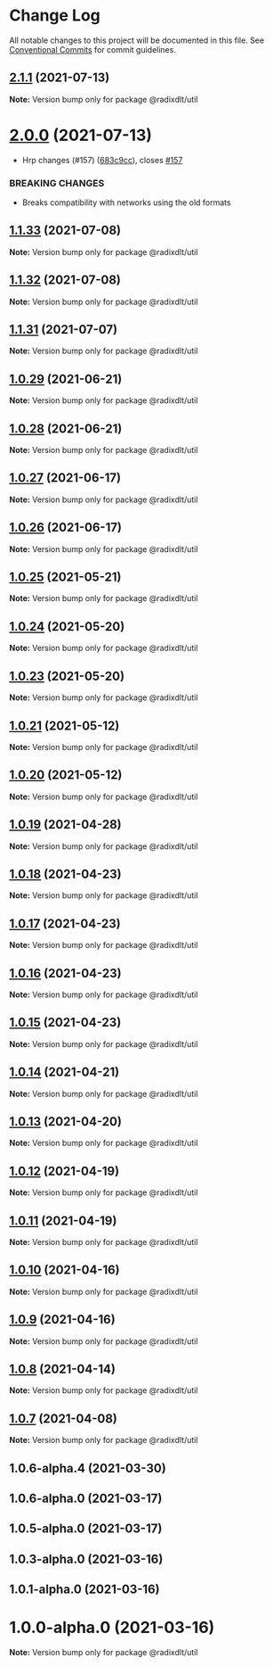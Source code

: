 # Change Log

All notable changes to this project will be documented in this file.
See [Conventional Commits](https://conventionalcommits.org) for commit guidelines.

## [2.1.1](https://github.com/radixdlt/radixdlt-javascript/compare/@radixdlt/util@2.0.0...@radixdlt/util@2.1.1) (2021-07-13)

**Note:** Version bump only for package @radixdlt/util





# [2.0.0](https://github.com/radixdlt/radixdlt-javascript/compare/@radixdlt/util@1.1.31...@radixdlt/util@2.0.0) (2021-07-13)


* Hrp changes (#157) ([683c9cc](https://github.com/radixdlt/radixdlt-javascript/commit/683c9cc79d6e9f07c54ca8ac77dd5dd0616e379c)), closes [#157](https://github.com/radixdlt/radixdlt-javascript/issues/157)


### BREAKING CHANGES

* Breaks compatibility with networks using the old formats





## [1.1.33](https://github.com/radixdlt/radixdlt-javascript/compare/@radixdlt/util@1.1.32...@radixdlt/util@1.1.33) (2021-07-08)

**Note:** Version bump only for package @radixdlt/util





## [1.1.32](https://github.com/radixdlt/radixdlt-javascript/compare/@radixdlt/util@1.1.31...@radixdlt/util@1.1.32) (2021-07-08)

**Note:** Version bump only for package @radixdlt/util





## [1.1.31](https://github.com/radixdlt/radixdlt-javascript/compare/@radixdlt/util@1.0.29...@radixdlt/util@1.1.31) (2021-07-07)

**Note:** Version bump only for package @radixdlt/util





## [1.0.29](https://github.com/radixdlt/radixdlt-javascript/compare/@radixdlt/util@1.0.28...@radixdlt/util@1.0.29) (2021-06-21)

**Note:** Version bump only for package @radixdlt/util





## [1.0.28](https://github.com/radixdlt/radixdlt-javascript/compare/@radixdlt/util@1.0.27...@radixdlt/util@1.0.28) (2021-06-21)

**Note:** Version bump only for package @radixdlt/util





## [1.0.27](https://github.com/radixdlt/radixdlt-javascript/compare/@radixdlt/util@1.0.25...@radixdlt/util@1.0.27) (2021-06-17)

**Note:** Version bump only for package @radixdlt/util





## [1.0.26](https://github.com/radixdlt/radixdlt-javascript/compare/@radixdlt/util@1.0.25...@radixdlt/util@1.0.26) (2021-06-17)

**Note:** Version bump only for package @radixdlt/util





## [1.0.25](https://github.com/radixdlt/radixdlt-javascript/compare/@radixdlt/util@1.0.24...@radixdlt/util@1.0.25) (2021-05-21)

**Note:** Version bump only for package @radixdlt/util





## [1.0.24](https://github.com/radixdlt/radixdlt-javascript/compare/@radixdlt/util@1.0.23...@radixdlt/util@1.0.24) (2021-05-20)

**Note:** Version bump only for package @radixdlt/util





## [1.0.23](https://github.com/radixdlt/radixdlt-javascript/compare/@radixdlt/util@1.0.21...@radixdlt/util@1.0.23) (2021-05-20)

**Note:** Version bump only for package @radixdlt/util





## [1.0.21](https://github.com/radixdlt/radixdlt-javascript/compare/@radixdlt/util@1.0.20...@radixdlt/util@1.0.21) (2021-05-12)

**Note:** Version bump only for package @radixdlt/util





## [1.0.20](https://github.com/radixdlt/radixdlt-javascript/compare/@radixdlt/util@1.0.19...@radixdlt/util@1.0.20) (2021-05-12)

**Note:** Version bump only for package @radixdlt/util





## [1.0.19](https://github.com/radixdlt/radixdlt-javascript/compare/@radixdlt/util@1.0.18...@radixdlt/util@1.0.19) (2021-04-28)

**Note:** Version bump only for package @radixdlt/util





## [1.0.18](https://github.com/radixdlt/radixdlt-javascript/compare/@radixdlt/util@1.0.17...@radixdlt/util@1.0.18) (2021-04-23)

**Note:** Version bump only for package @radixdlt/util





## [1.0.17](https://github.com/radixdlt/radixdlt-javascript/compare/@radixdlt/util@1.0.16...@radixdlt/util@1.0.17) (2021-04-23)

**Note:** Version bump only for package @radixdlt/util





## [1.0.16](https://github.com/radixdlt/radixdlt-javascript/compare/@radixdlt/util@1.0.15...@radixdlt/util@1.0.16) (2021-04-23)

**Note:** Version bump only for package @radixdlt/util





## [1.0.15](https://github.com/radixdlt/radixdlt-javascript/compare/@radixdlt/util@1.0.14...@radixdlt/util@1.0.15) (2021-04-23)

**Note:** Version bump only for package @radixdlt/util





## [1.0.14](https://github.com/radixdlt/radixdlt-javascript/compare/@radixdlt/util@1.0.13...@radixdlt/util@1.0.14) (2021-04-21)

**Note:** Version bump only for package @radixdlt/util





## [1.0.13](https://github.com/radixdlt/radixdlt-javascript/compare/@radixdlt/util@1.0.12...@radixdlt/util@1.0.13) (2021-04-20)

**Note:** Version bump only for package @radixdlt/util





## [1.0.12](https://github.com/radixdlt/radixdlt-javascript/compare/@radixdlt/util@1.0.11...@radixdlt/util@1.0.12) (2021-04-19)

**Note:** Version bump only for package @radixdlt/util





## [1.0.11](https://github.com/radixdlt/radixdlt-javascript/compare/@radixdlt/util@1.0.10...@radixdlt/util@1.0.11) (2021-04-19)

**Note:** Version bump only for package @radixdlt/util





## [1.0.10](https://github.com/radixdlt/radixdlt-javascript/compare/@radixdlt/util@1.0.9...@radixdlt/util@1.0.10) (2021-04-16)

**Note:** Version bump only for package @radixdlt/util





## [1.0.9](https://github.com/radixdlt/radixdlt-javascript/compare/@radixdlt/util@1.0.8...@radixdlt/util@1.0.9) (2021-04-16)

**Note:** Version bump only for package @radixdlt/util





## [1.0.8](https://github.com/radixdlt/radixdlt-javascript/compare/@radixdlt/util@1.0.7...@radixdlt/util@1.0.8) (2021-04-14)

**Note:** Version bump only for package @radixdlt/util





## [1.0.7](https://github.com/radixdlt/radixdlt-javascript/compare/@radixdlt/util@1.0.6...@radixdlt/util@1.0.7) (2021-04-08)

**Note:** Version bump only for package @radixdlt/util





## 1.0.6-alpha.4 (2021-03-30)



## 1.0.6-alpha.0 (2021-03-17)



## 1.0.5-alpha.0 (2021-03-17)



## 1.0.3-alpha.0 (2021-03-16)



## 1.0.1-alpha.0 (2021-03-16)



# 1.0.0-alpha.0 (2021-03-16)

**Note:** Version bump only for package @radixdlt/util
